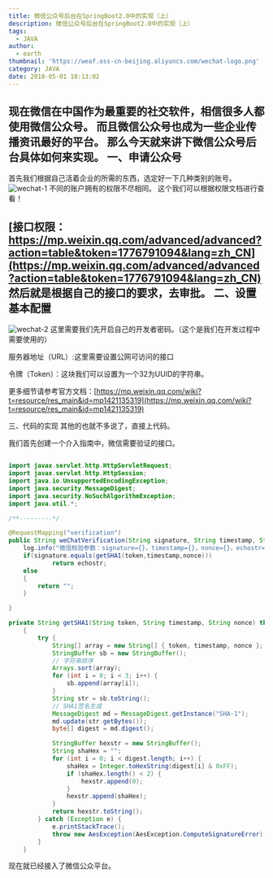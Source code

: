 ```yaml
---
title: 微信公众号后台在SpringBoot2.0中的实现（上）
description: 微信公众号后台在SpringBoot2.0中的实现（上）
tags:
  - JAVA
author:
  - earth
thumbnail: 'https://weaf.oss-cn-beijing.aliyuncs.com/wechat-logo.png'
category: JAVA
date: 2018-05-01 18:13:02
---
```

现在微信在中国作为最重要的社交软件，相信很多人都使用微信公众号。
而且微信公众号也成为一些企业传播资讯最好的平台。
那么今天就来讲下微信公众号后台具体如何来实现。
一、申请公众号
-------
首先我们根据自己活着企业的所需的东西，选定好一下几种类别的账号。
![wechat-1](https://weaf.oss-cn-beijing.aliyuncs.com/wechat-1.png)
不同的账户拥有的权限不尽相同。
这个我们可以根据权限文档进行查看！

[接口权限：https://mp.weixin.qq.com/advanced/advanced?action=table&token=1776791094&lang=zh_CN](https://mp.weixin.qq.com/advanced/advanced?action=table&token=1776791094&lang=zh_CN)
然后就是根据自己的接口的要求，去审批。
二、设置基本配置
---------
![wechat-2](https://weaf.oss-cn-beijing.aliyuncs.com/wechat-2.png)
这里需要我们先开启自己的开发者密码。（这个是我们在开发过程中需要使用的）

服务器地址（URL）:这里需要设置公网可访问的接口

令牌（Token）：这块我们可以设置为一个32为UUID的字符串。

更多细节请参考官方文档：[https://mp.weixin.qq.com/wiki?t=resource/res_main&id=mp1421135319](https://mp.weixin.qq.com/wiki?t=resource/res_main&id=mp1421135319)

三、代码的实现
其他的也就不多说了，直接上代码。

我们首先创建一个介入指南中，微信需要验证的接口。
``` java

import javax.servlet.http.HttpServletRequest;
import javax.servlet.http.HttpSession;
import java.io.UnsupportedEncodingException;
import java.security.MessageDigest;
import java.security.NoSuchAlgorithmException;
import java.util.*;

/**---------*/

@RequestMapping("verification")
public String weChatVerification(String signature, String timestamp, String nonce, String echostr, HttpServletRequest request) throws AesException {
    log.info("微信校验参数：signature={}，timestamp={}，nonce={}，echostr={}",signature,timestamp,nonce,echostr);
    if(signature.equals(getSHA1(token,timestamp,nonce)))
            return echostr;
    else
    {
        return "";
    }

}

private String getSHA1(String token, String timestamp, String nonce) throws AesException
    {
        try {
            String[] array = new String[] { token, timestamp, nonce };
            StringBuffer sb = new StringBuffer();
            // 字符串排序
            Arrays.sort(array);
            for (int i = 0; i < 3; i++) {
                sb.append(array[i]);
            }
            String str = sb.toString();
            // SHA1签名生成
            MessageDigest md = MessageDigest.getInstance("SHA-1");
            md.update(str.getBytes());
            byte[] digest = md.digest();

            StringBuffer hexstr = new StringBuffer();
            String shaHex = "";
            for (int i = 0; i < digest.length; i++) {
                shaHex = Integer.toHexString(digest[i] & 0xFF);
                if (shaHex.length() < 2) {
                    hexstr.append(0);
                }
                hexstr.append(shaHex);
            }
            return hexstr.toString();
        } catch (Exception e) {
            e.printStackTrace();
            throw new AesException(AesException.ComputeSignatureError);
        }
    }
```
现在就已经接入了微信公众平台。





